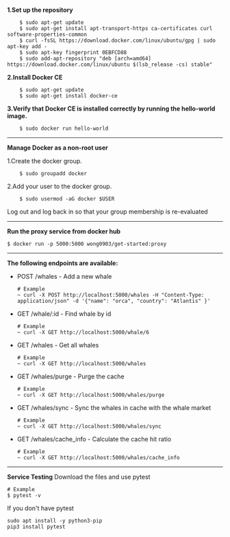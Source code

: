 


**1.Set up the repository**

    	$ sudo apt-get update
    	$ sudo apt-get install apt-transport-https ca-certificates curl software-properties-common
    	$ curl -fsSL https://download.docker.com/linux/ubuntu/gpg | sudo apt-key add -
    	$ sudo apt-key fingerprint 0EBFCD88
		$ sudo add-apt-repository "deb [arch=amd64] https://download.docker.com/linux/ubuntu $(lsb_release -cs) stable"

**2.Install Docker CE**

		$ sudo apt-get update
    	$ sudo apt-get install docker-ce

**3.Verify that Docker CE is installed correctly by running the hello-world image.**

		$ sudo docker run hello-world
____________________________________________________________________
**Manage Docker as a non-root user**

1.Create the docker group.

		$ sudo groupadd docker
2.Add your user to the docker group.

		$ sudo usermod -aG docker $USER
Log out and log back in so that your group membership is re-evaluated
____________________________________________________________________
**Run the proxy service from docker hub**

	$ docker run -p 5000:5000 wong0903/get-started:proxy
____________________________________________________________________
**The following endpoints are available:**
-   POST /whales - Add a new whale
    ```
    # Example
    ~ curl -X POST http://localhost:5000/whales -H "Content-Type: application/json" -d '{"name": "orca", "country": "Atlantis" }'
    ```
-   GET /whale/:id -  Find whale by id
    ```
    # Example
    ~ curl -X GET http://localhost:5000/whale/6 
    ```
-   GET /whales - Get all whales
    ```
    # Example
    ~ curl -X GET http://localhost:5000/whales
    ```
-   GET /whales/purge - Purge the cache
	```
	# Example
	~ curl -X GET http://localhost:5000/whales/purge
	```

-	GET /whales/sync - Sync the whales in cache with the whale market
	```	
	# Example
	~ curl -X GET http://localhost:5000/whales/sync
	```

-	GET /whales/cache_info -  Calculate the cache hit ratio
	```
	# Example
	~ curl -X GET http://localhost:5000/whales/cache_info
	```
____________________________________________________________________
**Service Testing**
Download the files and use pytest

	# Example
	$ pytest -v

If you don't have pytest

	sudo apt install -y python3-pip
	pip3 install pytest




